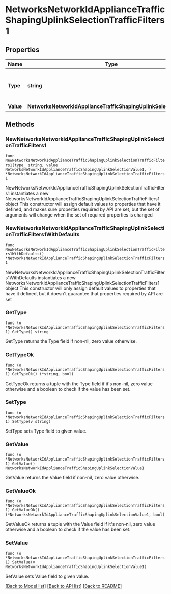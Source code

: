 # NetworksNetworkIdApplianceTrafficShapingUplinkSelectionTrafficFilters1

## Properties

Name | Type | Description | Notes
------------ | ------------- | ------------- | -------------
**Type** | **string** | Type of this traffic filter. Must be one of: &#39;applicationCategory&#39;, &#39;application&#39; or &#39;custom&#39; | 
**Value** | [**NetworksNetworkIdApplianceTrafficShapingUplinkSelectionValue1**](NetworksNetworkIdApplianceTrafficShapingUplinkSelectionValue1.md) |  | 

## Methods

### NewNetworksNetworkIdApplianceTrafficShapingUplinkSelectionTrafficFilters1

`func NewNetworksNetworkIdApplianceTrafficShapingUplinkSelectionTrafficFilters1(type_ string, value NetworksNetworkIdApplianceTrafficShapingUplinkSelectionValue1, ) *NetworksNetworkIdApplianceTrafficShapingUplinkSelectionTrafficFilters1`

NewNetworksNetworkIdApplianceTrafficShapingUplinkSelectionTrafficFilters1 instantiates a new NetworksNetworkIdApplianceTrafficShapingUplinkSelectionTrafficFilters1 object
This constructor will assign default values to properties that have it defined,
and makes sure properties required by API are set, but the set of arguments
will change when the set of required properties is changed

### NewNetworksNetworkIdApplianceTrafficShapingUplinkSelectionTrafficFilters1WithDefaults

`func NewNetworksNetworkIdApplianceTrafficShapingUplinkSelectionTrafficFilters1WithDefaults() *NetworksNetworkIdApplianceTrafficShapingUplinkSelectionTrafficFilters1`

NewNetworksNetworkIdApplianceTrafficShapingUplinkSelectionTrafficFilters1WithDefaults instantiates a new NetworksNetworkIdApplianceTrafficShapingUplinkSelectionTrafficFilters1 object
This constructor will only assign default values to properties that have it defined,
but it doesn't guarantee that properties required by API are set

### GetType

`func (o *NetworksNetworkIdApplianceTrafficShapingUplinkSelectionTrafficFilters1) GetType() string`

GetType returns the Type field if non-nil, zero value otherwise.

### GetTypeOk

`func (o *NetworksNetworkIdApplianceTrafficShapingUplinkSelectionTrafficFilters1) GetTypeOk() (*string, bool)`

GetTypeOk returns a tuple with the Type field if it's non-nil, zero value otherwise
and a boolean to check if the value has been set.

### SetType

`func (o *NetworksNetworkIdApplianceTrafficShapingUplinkSelectionTrafficFilters1) SetType(v string)`

SetType sets Type field to given value.


### GetValue

`func (o *NetworksNetworkIdApplianceTrafficShapingUplinkSelectionTrafficFilters1) GetValue() NetworksNetworkIdApplianceTrafficShapingUplinkSelectionValue1`

GetValue returns the Value field if non-nil, zero value otherwise.

### GetValueOk

`func (o *NetworksNetworkIdApplianceTrafficShapingUplinkSelectionTrafficFilters1) GetValueOk() (*NetworksNetworkIdApplianceTrafficShapingUplinkSelectionValue1, bool)`

GetValueOk returns a tuple with the Value field if it's non-nil, zero value otherwise
and a boolean to check if the value has been set.

### SetValue

`func (o *NetworksNetworkIdApplianceTrafficShapingUplinkSelectionTrafficFilters1) SetValue(v NetworksNetworkIdApplianceTrafficShapingUplinkSelectionValue1)`

SetValue sets Value field to given value.



[[Back to Model list]](../README.md#documentation-for-models) [[Back to API list]](../README.md#documentation-for-api-endpoints) [[Back to README]](../README.md)


